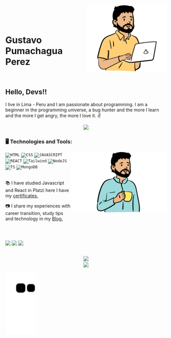 <img align="right" width="250px" style="margin-top:-20px" src="./perfil1.svg">

</br>
</br>

<div dsplay="inline-block">
 <h1 align="left">Gustavo Pumachagua Perez</h1>
</div>
</br>

## Hello, Devs!!

I live in Lima - Peru and I am passionate about programming. I am a beginner in the programming universe, a bug hunter and the more I learn and the more I get angry, the more I love it. ✌

<p align="center">
  <img src="https://i.pinimg.com/originals/6c/90/28/6c90288d7e10d46d18895f17f420a92c.gif" width="350">
</p>

### 🖥️ Technologies and Tools:

<img width="300px" align="right" src="./perfil2.svg">
<code><img width="40px" src="https://cdn.jsdelivr.net/gh/devicons/devicon/icons/html5/html5-original.svg" title = "HTML"/></code>
<code><img width="40px" src="https://cdn.jsdelivr.net/gh/devicons/devicon/icons/css3/css3-original.svg" title = "CSS"/></code>
<code><img width="40px" src="https://cdn.jsdelivr.net/gh/devicons/devicon/icons/javascript/javascript-original.svg" title = "JAVASCRIPT"/></code>
<code><img width="40px" src="https://cdn.jsdelivr.net/gh/devicons/devicon/icons/react/react-original.svg" title = "REACT"/></code>
<code><img width="40px" src="https://cdn.jsdelivr.net/gh/devicons/devicon/icons/tailwindcss/tailwindcss-plain.svg" title = "Tailwind"/></code>
<code><img width="40px" src="https://cdn.jsdelivr.net/gh/devicons/devicon/icons/nodejs/nodejs-original.svg" title = "NodeJS"/></code>
<code><img width="40px" src="https://cdn.jsdelivr.net/gh/devicons/devicon/icons/typescript/typescript-original.svg" title = "TS"/></code>
<code><img width="40px" src="https://cdn.jsdelivr.net/gh/devicons/devicon/icons/mongodb/mongodb-original.svg" title = "MongoDB"/></code>
</br>
</br>
<div display="inline-block">
 <p align="left">📚 I have studied Javascript and React in Platzi here I have my <a href="https://platzi.com/p/gustavopumachagua/">certificates.</a> </p>
  <p align="left">📷 I share my experiences with career transition, study tips and technology in my <a href="https://gussdev.notion.site/Desarrollo-Web-cd33325b6e8b4db9bf28271a31d3743a">Blog.</a></p>

</br>
<div>

##

<a href="https://www.instagram.com/guss.dev/" target="_blank"><img src="https://img.shields.io/badge/-Instagram-%23E4405F?style=for-the-badge&logo=instagram&logoColor=white" target="_blank"></a>
<a href = "mailto:rpumachaguahuertas@gmail.com"><img src="https://img.shields.io/badge/-Gmail-%23333?style=for-the-badge&logo=gmail&logoColor=white" target="_blank"></a>
<a href="https://twitter.com/Gussdev" target="_blank"><img src="https://img.shields.io/badge/Twitter-1DA1F2?style=for-the-badge&logo=twitter&logoColor=white" target="_blank"></a>

##

<p align="center">
<a href="https://github.com/gustavopumachagua">
  <img height="180em" src="https://github-readme-stats-eight-theta.vercel.app/api?username=gustavopumachagua&show_icons=true&theme=algolia&include_all_commits=true&count_private=true"/>
  </br>
  <img height="180em" src="https://github-readme-stats-eight-theta.vercel.app/api/top-langs/?username=gustavopumachagua&layout=compact&langs_count=8&theme=algolia"/>
</a>
</p>

![Snake animation](https://github.com/rafaballerini/rafaballerini/blob/output/github-contribution-grid-snake.svg)
